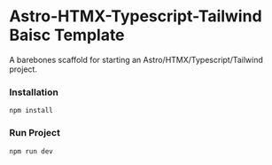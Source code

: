 # Astro-HTMX-Typescript-Tailwind Baisc Template

A barebones scaffold for starting an Astro/HTMX/Typescript/Tailwind project. 

### Installation
```
npm install
```

### Run Project
```
npm run dev
```
